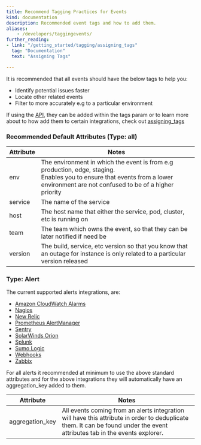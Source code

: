 ```yaml
---
title: Recommend Tagging Practices for Events
kind: documentation
description: Recommended event tags and how to add them.
aliases:
    - /developers/taggingevents/
further_reading:
- link: "/getting_started/tagging/assigning_tags"
  tag: "Documentation"
  text: "Assigning Tags"

---
```


It is recommended that all events should have the below tags to help you:
- Identify potential issues faster
- Locate other related events
- Filter to more accurately e.g to a particular environment

If using the [API][1], they can be added within the tags param or to learn more about to how add them to certain integrations, check out [assigning_tags][2]

### Recommended Default Attributes (Type: all)

| **Attribute** | **Notes**                                                                                                                                                                            |
|--------------|--------------------------------------------------------------------------------------------------------------------------------------------------------------------------------------|
| env          | The environment in which the event is from e.g production, edge, staging. <br>Enables you to ensure that events from a lower environment are not confused to be of a higher priority |
| service      | The name of the service                                                                                                                                                              |
| host         | The host name that either the service, pod, cluster, etc is running on                                                                                                               |
| team         | The team which owns the event, so that they can be later notified if need be                                                                                                         |
| version      | The build, service, etc version so that you know that an outage for instance is only related to a particular version released                                                        |


### Type: Alert

The current supported alerts integrations, are:

- [Amazon CloudWatch Alarms][3]
- [Nagios][4]
- [New Relic][5]
- [Prometheus AlertManager][6]
- [Sentry][7]
- [SolarWinds Orion][8]
- [Splunk][9]
- [Sumo Logic][10]
- [Webhooks][11]
- [Zabbix][12]

For all alerts it recommended at minimum to use the above standard attributes and for the above integrations they will automatically have an aggregation_key added to them.

| **Attribute**    | **Notes**                                                                                                                                                                  |
|-----------------|----------------------------------------------------------------------------------------------------------------------------------------------------------------------------|
| aggregation_key | All events coming from an alerts integration will have this attribute in order to deduplicate them. It can be found under the event attributes tab in the events explorer. |


[1]: api/latest/events/#post-an-event
[2]: getting_started/tagging/assigning_tags
[3]: integrations/amazon_web_services
[4]: integrations/nagios
[5]: integrations/new_relic
[6]: integrations/prometheus
[7]: integrations/sentry
[8]: integrations/solarwinds
[9]: integrations/splunk
[10]: integrations/sumo_logic
[11]: integrations/webhooks
[12]: integrations/zabbix
